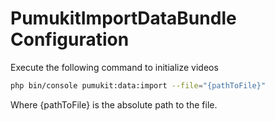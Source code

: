 PumukitImportDataBundle Configuration
=====================================

Execute the following command to initialize videos

```bash
php bin/console pumukit:data:import --file="{pathToFile}"
```

Where {pathToFile} is the absolute path to the file.
